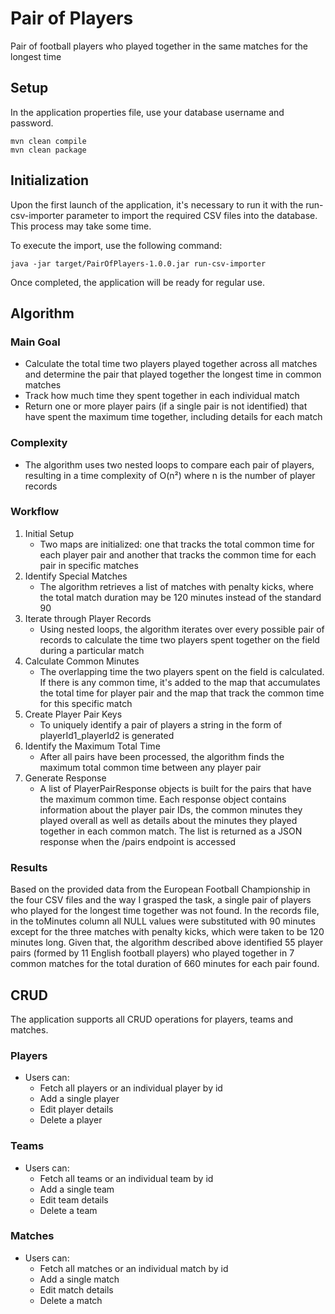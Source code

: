 # Pair of Players 
Pair of football players who played together in the same matches for the longest time

## Setup
In the application properties file, use your database username and password.

```
mvn clean compile
mvn clean package
```
## Initialization
Upon the first launch of the application, it's necessary to run it with the run-csv-importer parameter to import the required CSV files into the database. This process may take some time.

To execute the import, use the following command:
```
java -jar target/PairOfPlayers-1.0.0.jar run-csv-importer
```
Once completed, the application will be ready for regular use.

## Algorithm
### Main Goal

 - Calculate the total time two players played together across all matches and determine the pair that played together the longest time in common matches
 - Track how much time they spent together in each individual match
 - Return one or more player pairs (if a single pair is not identified) that have spent the maximum time together, including details for each match

### Complexity

 - The algorithm uses two nested loops to compare each pair of players, resulting in a time complexity of O(n²) where n is the number of player records

### Workflow
1. Initial Setup
    - Two maps are initialized: one that tracks the total common time for each player pair and another that tracks the common time for each pair in specific matches
2. Identify Special Matches
    - The algorithm retrieves a list of matches with penalty kicks, where the total match duration may be 120 minutes instead of the standard 90
3. Iterate through Player Records
    - Using nested loops, the algorithm iterates over every possible pair of records to calculate the time two players spent together on the field during a particular match
4. Calculate Common Minutes
    - The overlapping time the two players spent on the field is calculated. If there is any common time, it's added to the map that accumulates the total time for player pair and the map that track the common time for this specific match
5. Create Player Pair Keys
    - To uniquely identify a pair of players a string in the form of playerId1_playerId2 is generated
6. Identify the Maximum Total Time
    - After all pairs have been processed, the algorithm finds the maximum total common time between any player pair
7. Generate Response
    - A list of PlayerPairResponse objects is built for the pairs that have the maximum common time. Each response object contains information about the player pair IDs, the common minutes they played overall as well as details about the minutes they played together in each common match. The list is returned as a JSON response when the /pairs endpoint is accessed 

### Results
Based on the provided data from the European Football Championship in the four CSV files and the way I grasped the task, a single pair of players who played for the longest time together was not found. In the records file, in the toMinutes column all NULL values were substituted with 90 minutes except for the three matches with penalty kicks, which were taken to be 120 minutes long. Given that, the algorithm described above identified 55 player pairs (formed by 11 English football players) who played together in 7 common matches for the total duration of 660 minutes for each pair found.

## CRUD

The application supports all CRUD operations for players, teams and matches.
### Players
   - Users can:
     - Fetch all players or an individual player by id
     - Add a single player 
     - Edit player details
     - Delete a player

### Teams
- Users can:
   - Fetch all teams or an individual team by id
   - Add a single team
   - Edit team details
   - Delete a team

### Matches
- Users can:
   - Fetch all matches or an individual match by id
   - Add a single match
   - Edit match details
   - Delete a match
